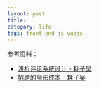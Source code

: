 ```yaml
---
layout: post
title: 
category: life
tags: front-end js vuejs
---
```





参考资料：

* [浅析评论系统设计 - 耗子吴](http://ratwu.com/2011/11/comment/)
* [招聘的隐形成本 - 耗子吴](http://ratwu.com/2016/04/job/)